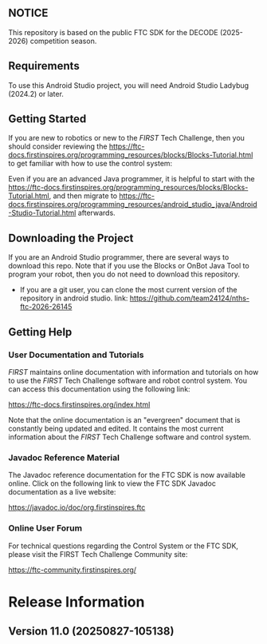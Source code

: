 ## NOTICE

This repository is based on the public FTC SDK for the DECODE (2025-2026) competition season.

## Requirements
To use this Android Studio project, you will need Android Studio Ladybug (2024.2) or later.

## Getting Started
If you are new to robotics or new to the *FIRST* Tech Challenge, then you should consider reviewing the https://ftc-docs.firstinspires.org/programming_resources/blocks/Blocks-Tutorial.html to get familiar with how to use the control system:

Even if you are an advanced Java programmer, it is helpful to start with the https://ftc-docs.firstinspires.org/programming_resources/blocks/Blocks-Tutorial.html, and then migrate to https://ftc-docs.firstinspires.org/programming_resources/android_studio_java/Android-Studio-Tutorial.html afterwards.

## Downloading the Project
If you are an Android Studio programmer, there are several ways to download this repo.  Note that if you use the Blocks or OnBot Java Tool to program your robot, then you do not need to download this repository.

* If you are a git user, you can clone the most current version of the repository in android studio. link: https://github.com/team24124/nths-ftc-2026-26145

## Getting Help
### User Documentation and Tutorials
*FIRST* maintains online documentation with information and tutorials on how to use the *FIRST* Tech Challenge software and robot control system.  You can access this documentation using the following link:

https://ftc-docs.firstinspires.org/index.html

Note that the online documentation is an "evergreen" document that is constantly being updated and edited.  It contains the most current information about the *FIRST* Tech Challenge software and control system.

### Javadoc Reference Material
The Javadoc reference documentation for the FTC SDK is now available online.  Click on the following link to view the FTC SDK Javadoc documentation as a live website:

https://javadoc.io/doc/org.firstinspires.ftc

### Online User Forum
For technical questions regarding the Control System or the FTC SDK, please visit the FIRST Tech Challenge Community site:

https://ftc-community.firstinspires.org/

# Release Information

## Version 11.0 (20250827-105138)

